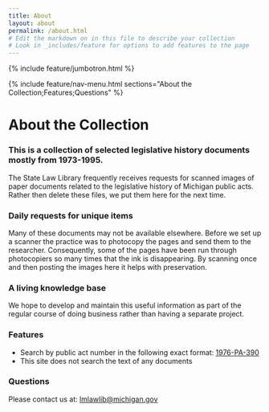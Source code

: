 ```yaml
---
title: About
layout: about
permalink: /about.html
# Edit the markdown on in this file to describe your collection
# Look in _includes/feature for options to add features to the page
---
```


{% include feature/jumbotron.html %}

{% include feature/nav-menu.html sections="About the Collection;Features;Questions" %}

# About the Collection 

### This is a collection of selected legislative history documents mostly from 1973-1995.

The State Law Library frequently receives requests for scanned images of paper documents related to the legislative history of Michigan public acts. Rather then delete these files, we put them here for the next time.

### Daily requests for unique items

Many of these documents may not be available elsewhere. Before we set up a scanner the practice was to photocopy the pages and send them to the researcher. Consequently, some of the pages have been run through photocopiers so many times that the ink is disappearing. By scanning once and then posting the images here it helps with preservation.

### A living knowledge base

We hope to develop and maintain this useful information as part of the regular course of doing business rather than having a separate project.

### Features

- Search by public act number in the following exact format: [1976-PA-390](https://temoshee.github.io/lmdigitalstatic2/browse.html#1976-pa-390)
- This site does not search the text of any documents

### Questions

Please contact us at: <lmlawlib@michigan.gov>

